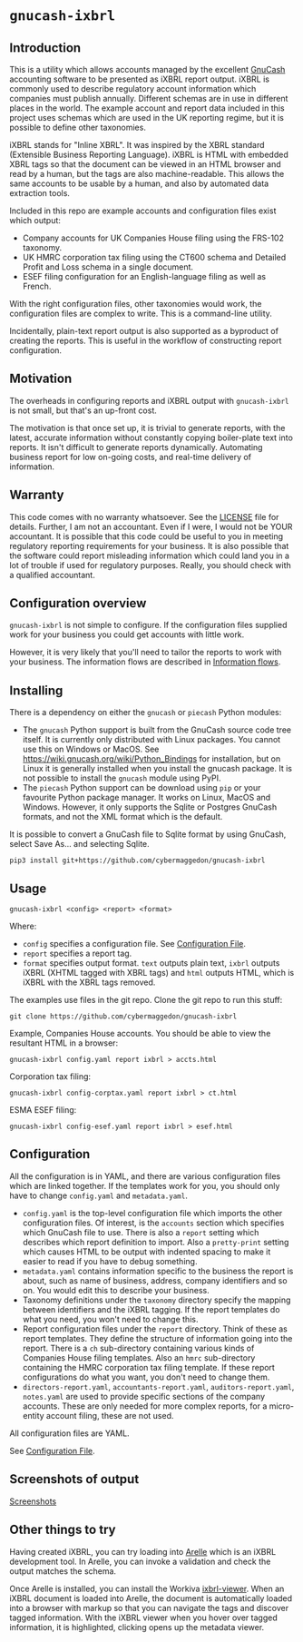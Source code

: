 
# `gnucash-ixbrl`

## Introduction

This is a utility which allows accounts managed by the excellent
[GnuCash](gnucash.org) accounting software to be presented as iXBRL
report output.  iXBRL is commonly used to describe regulatory account
information which companies must publish annually.  Different schemas are
in use in different places in the world.  The example account and report
data included in this project uses schemas which are used in the UK
reporting regime, but it is possible to define other taxonomies.

iXBRL stands for "Inline XBRL".  It was inspired by the XBRL standard
(Extensible Business Reporting Language).  iXBRL is HTML with embedded XBRL
tags so that the document can be viewed in an HTML browser and read by
a human, but the tags are also machine-readable.  This allows the same
accounts to be usable by a human, and also by automated data extraction tools.

Included in this repo are example accounts and configuration files exist
which output:
- Company accounts for UK Companies House filing using the FRS-102 taxonomy.
- UK HMRC corporation tax filing using the CT600 schema and Detailed Profit
  and Loss schema in a single document.
- ESEF filing configuration for an English-language filing as well as
  French.

With the right configuration files, other taxonomies would work, the
configuration files are complex to write.  This is a command-line utility.

Incidentally, plain-text report output is also supported as a byproduct of
creating the reports.  This is useful in the workflow of constructing
report configuration.

## Motivation

The overheads in configuring reports and iXBRL output with `gnucash-ixbrl`
is not small, but that's an up-front cost.

The motivation is that once set up, it is trivial to generate reports,
with the latest, accurate information without constantly copying boiler-plate
text into reports.  It isn't difficult to generate reports dynamically.
Automating business report for low on-going costs, and real-time delivery of
information.

## Warranty

This code comes with no warranty whatsoever.  See the [LICENSE](LICENCE) file
for details.  Further, I am not an accountant.  Even if I were, I would not be
YOUR accountant.  It is possible that this code could be useful to you in
meeting regulatory reporting requirements for your business.  It is also
possible that the software could report misleading information which could
land you in a lot of trouble if used for regulatory purposes.  Really, you
should check with a qualified accountant.

## Configuration overview

`gnucash-ixbrl` is not simple to configure.  If the configuration files
supplied work for your business you could get accounts with little work.

However, it is very likely that you'll need to tailor the reports to work
with your business.  The information flows are described
in [Information flows](docs/information-flows.md).

## Installing

There is a dependency on either the `gnucash` or `piecash` Python modules:

- The `gnucash` Python support is built from the GnuCash source code tree
  itself.  It is currently only distributed with Linux packages.  You cannot
  use this on Windows or MacOS.  See
  <https://wiki.gnucash.org/wiki/Python_Bindings> for installation, but on
  Linux it is generally installed when you install the gnucash package.
  It is not possible to install the `gnucash` module using PyPI.
- The `piecash` Python support can be download using `pip` or your favourite
  Python package manager.  It works on Linux, MacOS and Windows.  However,
  it only supports the Sqlite or Postgres GnuCash formats, and not the
  XML format which is the default.

It is possible to convert a GnuCash file to Sqlite format by using
GnuCash, select Save As... and selecting Sqlite.

```
pip3 install git+https://github.com/cybermaggedon/gnucash-ixbrl
```

## Usage

```
gnucash-ixbrl <config> <report> <format>
```

Where:
- `config` specifies a configuration file.  See
  [Configuration File](docs/config.md).
- `report` specifies a report tag.
- `format` specifies output format.  `text` outputs plain text, `ixbrl`
  outputs iXBRL (XHTML tagged with XBRL tags) and `html` outputs HTML, which
  is iXBRL with the XBRL tags removed.

The examples use files in the git repo.  Clone the git repo to run this
stuff:

```
git clone https://github.com/cybermaggedon/gnucash-ixbrl
```

Example, Companies House accounts. You should be able to view the resultant
HTML in a browser:

```
gnucash-ixbrl config.yaml report ixbrl > accts.html
```

Corporation tax filing:

```
gnucash-ixbrl config-corptax.yaml report ixbrl > ct.html
```

ESMA ESEF filing:

```
gnucash-ixbrl config-esef.yaml report ixbrl > esef.html
```

## Configuration

All the configuration is in YAML, and there are various configuration
files which are linked together.  If the templates work for you, you should
only have to change `config.yaml` and `metadata.yaml`.

- `config.yaml` is the top-level configuration file which imports the
  other configuration files.  Of interest, is the `accounts` section which
  specifies which GnuCash file to use.  There is also a `report` setting
  which describes which report definition to import.  Also a `pretty-print`
  setting which causes HTML to be output with indented spacing to make it
  easier to read if you have to debug something.
- `metadata.yaml` contains information specific to the business the report
  is about, such as name of business, address, company identifiers and so
  on.  You would edit this to describe your business.
- Taxonomy definitions under the `taxonomy` directory specify the mapping
  between identifiers and the iXBRL tagging.  If the report templates do
  what you need, you won't need to change this.
- Report configuration files under the `report` directory.  Think of these
  as report templates. They define the structure of information going into
  the report.  There is a `ch` sub-directory containing various kinds of
  Companies House filing templates.  Also an `hmrc` sub-directory containing
  the HMRC corporation tax filing template.  If these report configurations do
  what you want, you don't need to change them.
- `directors-report.yaml`, `accountants-report.yaml`, `auditors-report.yaml`,
  `notes.yaml` are used to provide specific sections of the company accounts.
  These are only needed for more complex reports, for a micro-entity account
  filing, these are not used.

All configuration files are YAML.

See [Configuration File](docs/config.md).

## Screenshots of output

[Screenshots](docs/screenshots.md)

## Other things to try

Having created iXBRL, you can try loading into
[Arelle](https://arelle.org/arelle/) which is an iXBRL development tool.
In Arelle, you can invoke a validation and check the output matches the
schema.

Once Arelle is installed, you can install the Workiva
[ixbrl-viewer](https://github.com/Workiva/ixbrl-viewer).  When an iXBRL
document is loaded into Arelle, the document is automatically loaded into
a browser with markup so that you can navigate the tags and discover tagged
information.  With the iXBRL viewer when you hover over tagged information,
it is highlighted, clicking opens up the metadata viewer.

